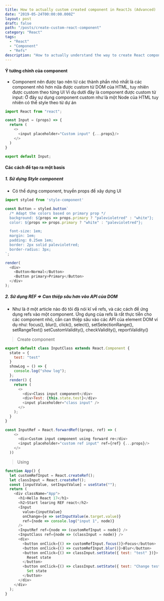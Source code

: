 ```yaml
---
title: How to actually custom created component in ReactJs (Advanced)
date: "2019-05-24T00:00:00.000Z"
layout: post
draft: false
path: "/posts/create-custom-react-component"
category: "React"
tags:
  - "React"
  - "Component"
  - "Refs"
description: "How to actually understand the way to create React component"
---
```


#### Ý tưởng chính của component

* Component nên được tạo nên từ các thành phần nhỏ nhất là các component nhỏ hơn nữa được custom từ DOM của HTML, 
tuy nhiên được custom theo từng UI
Ví dụ dưới đây là component được custom từ input: Ở đây sự dụng component custom như là một Node của HTML 
tuy nhiên có thể style theo từ dự án 

```javascript
import React from "react";

const Input = (props) => {
  return (
    <>
      <input placeholder="Custom input" {...props}/>
    </>
  )
}

export default Input;
```

#### Các cách để tạo ra một basis 

##### 1. Sử dựng Style component
- Có thể dựng component, truyền props để xây dựng UI 

```javascript
import styled from 'style-component'

const Button = styled.button`
  /* Adapt the colors based on primary prop */
  background: ${props => props.primary ? "palevioletred" : "white"};
  color: ${props => props.primary ? "white" : "palevioletred"};

  font-size: 1em;
  margin: 1em;
  padding: 0.25em 1em;
  border: 2px solid palevioletred;
  border-radius: 3px;
`;

render(
  <div>
    <Button>Normal</Button>
    <Button primary>Primary</Button>
  </div>
);
```

##### 2. Sử dụng REF => Can thiệp sâu hơn vào API của DOM 
* Như là ở một article nào đó tôi đã nói kĩ về refs, và các cách để ứng dụng refs vào một component.
Ứng dụng của refs là rất thực tiễn cho các component nhỏ, cần can thiệp sâu vào các API của element DOM ví dụ như: focus(),
blur(), click(), select(), setSelectionRange(), setRangeText() setCustomValidity(), checkValidity(), reportValidity() 

>Create component
```javascript
export default class InputClass extends React.Component {
  state = {
    test: "test"
  }
  showLog = () => {
    console.log("show log");
  };
  render() {
    return (
      <>
        <div>Class input component</div>
        <div>Test: {this.state.test}</div>
        <input placeholder="class input" />
      </>
    );
  }
}

const InputRef = React.forwardRef((props, ref) => (
    <>
      <div>Custom input component using forward re</div>
      <input placeholder="custom ref input" ref={ref} {...props}/>
    </>
  ))

```

>Using
```javascript
function App() {
  let customRefInput = React.createRef();
  let classInput = React.createRef();
  const [inputValue, setInputValue] = useState("");
  return (
    <div className="App">
      <h1>Hello React 17</h1>
      <h2>Start learing REF react</h2>
      <Input
        value={inputValue}
        onChange={e => setInputValue(e.target.value)}
        ref={node => console.log("input 1", node)}
      />
      <InputRef ref={node => (customRefInput = node)} />
      <InputClass ref={node => (classInput = node)} />
      <div>
        <button onClick={() => customRefInput.focus()}>Focus</button>
        <button onClick={() => customRefInput.blur()}>Blur</button>
        <button onClick={() => classInput.setState({ test: "test" })}>
          Reset state
        </button>
        <button onClick={() => classInput.setState({ test: "Change test" })}>
          Set state
        </button>
      </div>
    </div>
  );
}
```
